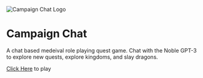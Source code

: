 ![Campaign Chat Logo](https://i.ibb.co/nQpgNRc/Screen-Shot-2022-01-29-at-8-00-59-PM.png)

# Campaign Chat
A chat based medeival role playing quest game. Chat with the Noble GPT-3 to explore new quests, explore kingdoms, and slay dragons.

[Click Here](https://campaign-chat.vercel.app/) to play
